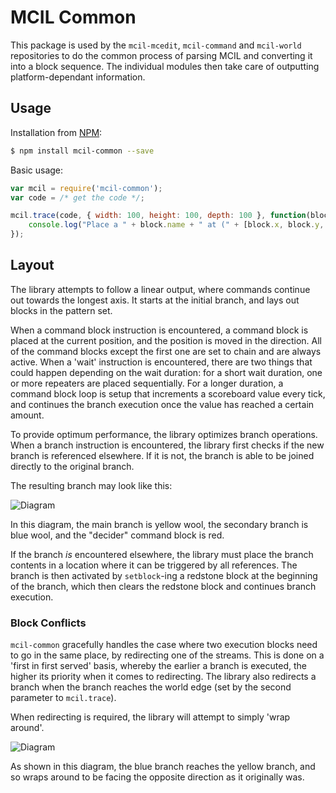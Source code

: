 # MCIL Common
This package is used by the `mcil-mcedit`, `mcil-command` and `mcil-world` repositories to do the common process of parsing MCIL and converting it into a block sequence. The individual modules then take care of outputting platform-dependant information.

## Usage

Installation from [NPM](https://npmjs.org):

```bash
$ npm install mcil-common --save
```

Basic usage:

```js
var mcil = require('mcil-common');
var code = /* get the code */;

mcil.trace(code, { width: 100, height: 100, depth: 100 }, function(block) {
    console.log("Place a " + block.name + " at (" + [block.x, block.y, block.z] + ")");
});

```

## Layout

The library attempts to follow a linear output, where commands continue out towards the longest axis. It starts at the initial branch, and lays out blocks in the pattern set.

When a command block instruction is encountered, a command block is placed at the current position, and the position is moved in the direction. All of the command blocks except the first one are set to chain and are always active. When a 'wait' instruction is encountered, there are two things that could happen depending on the wait duration: for a short wait duration, one or more repeaters are placed sequentially. For a longer duration, a command block loop is setup that increments a scoreboard value every tick, and continues the branch execution once the value has reached a certain amount.

To provide optimum performance, the library optimizes branch operations. When a branch instruction is encountered, the library first checks if the new branch is referenced elsewhere. If it is not, the branch is able to be joined directly to the original branch.

The resulting branch may look like this:

![Diagram](http://i.imgur.com/hVwwxTu.png)

In this diagram, the main branch is yellow wool, the secondary branch is blue wool, and the "decider" command block is red.

If the branch _is_ encountered elsewhere, the library must place the branch contents in a location where it can be triggered by all references. The branch is then activated by `setblock`-ing a redstone block at the beginning of the branch, which then clears the redstone block and continues branch execution.

### Block Conflicts

`mcil-common` gracefully handles the case where two execution blocks need to go in the same place, by redirecting one of the streams. This is done on a 'first in first served' basis, whereby the earlier a branch is executed, the higher its priority when it comes to redirecting. The library also redirects a branch when the branch reaches the world edge (set by the second parameter to `mcil.trace`).

When redirecting is required, the library will attempt to simply 'wrap around'.

![Diagram](http://i.imgur.com/5i18PQM.png)

As shown in this diagram, the blue branch reaches the yellow branch, and so wraps around to be facing the opposite direction as it originally was.
